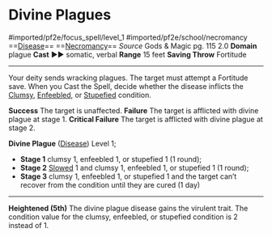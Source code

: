 # Divine Plagues
#imported/pf2e/focus_spell/level_1 #imported/pf2e/school/necromancy 
==[Disease](rules/traits/disease.md)== ==[Necromancy](necromancy.md)==
*Source* Gods & Magic pg. 115 2.0
**Domain** plague
**Cast** ►► somatic, verbal
**Range** 15 feet
**Saving Throw** Fortitude

---
Your deity sends wracking plagues. The target must attempt a Fortitude save. When you Cast the Spell, decide whether the disease inflicts the [Clumsy](../../../Conditions/Clumsy.md), [Enfeebled](../../../Conditions/Enfeebled.md), or [Stupefied](../../../Conditions/Stupefied.md) condition.

**Success** The target is unaffected.
**Failure** The target is afflicted with divine plague at stage 1.
**Critical Failure** The target is afflicted with divine plague at stage 2.

**Divine Plague** ([Disease](rules/traits/disease.md)) Level 1;
- **Stage 1** clumsy 1, enfeebled 1, or stupefied 1 (1 round); 
- **Stage 2** [Slowed](../../../Conditions/Slowed.md) 1 and clumsy 1, enfeebled 1, or stupefied 1 (1 round); 
- **Stage 3** clumsy 1, enfeebled 1, or stupefied 1 and the target can’t recover from the condition until they are cured (1 day)

<hr>

**Heightened (5th)** The divine plague disease gains the virulent trait. The condition value for the clumsy, enfeebled, or stupefied condition is 2 instead of 1.
